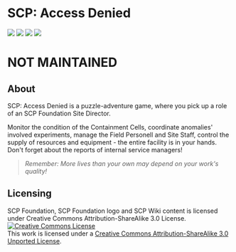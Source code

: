 # SCP: Access Denied
![](https://github.com/Vladg24YT/SCP-Access-Denied/workflows/Ubuntu%20Latest/badge.svg)
![](https://github.com/Vladg24YT/SCP-Access-Denied/workflows/Windows%20Latest%20x86/badge.svg)
![](https://github.com/Vladg24YT/SCP-Access-Denied/workflows/Windows%20Latest%20x64/badge.svg)
![](https://github.com/Vladg24YT/SCP-Access-Denied/workflows/macOS%20Latest/badge.svg)
# NOT MAINTAINED

## About

<p>SCP: Access Denied is a puzzle-adventure game, where you pick up a role of an SCP Foundation Site Director. </p>

<p>Monitor the condition of the Containment Cells, coordinate anomalies' involved experiments, manage the Field Personell and Site Staff, control the supply of resources and equipment - the entire facility is in your hands. Don't forget about the reports of internal service managers!</p>

> *Remember: More lives than your own may depend on your work's quality!*

## Licensing

SCP Foundation, SCP Foundation logo and SCP Wiki content is licensed under Creative Commons Attribution-ShareAlike 3.0 License.
<a rel="license" href="http://creativecommons.org/licenses/by-sa/3.0/"><img alt="Creative Commons License" style="border-width:0" src="https://i.creativecommons.org/l/by-sa/3.0/88x31.png" /></a><br />This work is licensed under a <a rel="license" href="http://creativecommons.org/licenses/by-sa/3.0/">Creative Commons Attribution-ShareAlike 3.0 Unported License</a>.
